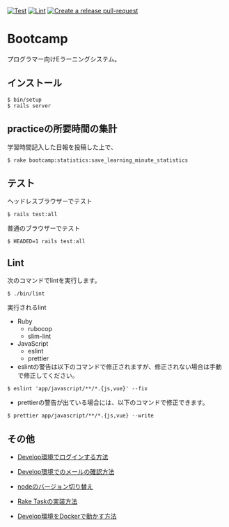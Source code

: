[![Test](https://github.com/fjordllc/bootcamp/actions/workflows/test.yml/badge.svg)](https://github.com/fjordllc/bootcamp/actions/workflows/test.yml)
[![Lint](https://github.com/fjordllc/bootcamp/actions/workflows/lint.yml/badge.svg)](https://github.com/fjordllc/bootcamp/actions/workflows/lint.yml)
[![Create a release pull-request](https://github.com/fjordllc/bootcamp/actions/workflows/git-pr-release-action.yml/badge.svg)](https://github.com/fjordllc/bootcamp/actions/workflows/git-pr-release-action.yml)

# Bootcamp

プログラマー向けEラーニングシステム。

## インストール

```
$ bin/setup
$ rails server
```

## practiceの所要時間の集計

学習時間記入した日報を投稿した上で、

```
$ rake bootcamp:statistics:save_learning_minute_statistics
```

## テスト

ヘッドレスブラウザーでテスト

```
$ rails test:all
```

普通のブラウザーでテスト

```
$ HEADED=1 rails test:all
```

## Lint

次のコマンドでlintを実行します。

```
$ ./bin/lint
```

実行されるlint

* Ruby
  * rubocop
  * slim-lint
* JavaScript
  * eslint
  * prettier
* eslintの警告は以下のコマンドで修正されますが、修正されない場合は手動で修正してください。

```shell
$ eslint 'app/javascript/**/*.{js,vue}' --fix
```

* prettierの警告が出ている場合には、以下のコマンドで修正できます。

```shell
$ prettier app/javascript/**/*.{js,vue} --write
```


## その他

- [Develop環境でログインする方法](https://github.com/fjordllc/bootcamp/wiki/Develop%E7%92%B0%E5%A2%83%E3%81%A7%E3%83%AD%E3%82%B0%E3%82%A4%E3%83%B3%E3%81%99%E3%82%8B%E6%96%B9%E6%B3%95)

- [Develop環境でのメールの確認方法](https://github.com/fjordllc/bootcamp/wiki/Develop%E7%92%B0%E5%A2%83%E3%81%A7%E3%81%AE%E3%83%A1%E3%83%BC%E3%83%AB%E3%81%AE%E7%A2%BA%E8%AA%8D%E6%96%B9%E6%B3%95)

- [nodeのバージョン切り替え](https://github.com/fjordllc/bootcamp/wiki/node%E3%81%AE%E3%83%90%E3%83%BC%E3%82%B8%E3%83%A7%E3%83%B3%E5%88%87%E3%82%8A%E6%9B%BF%E3%81%88)

- [Rake Taskの実装方法](https://github.com/fjordllc/bootcamp/wiki/Rake-Task%E3%81%AE%E5%AE%9F%E8%A3%85%E6%96%B9%E6%B3%95)

- [Develop環境をDockerで動かす方法](doc/development_on_docker.md)
